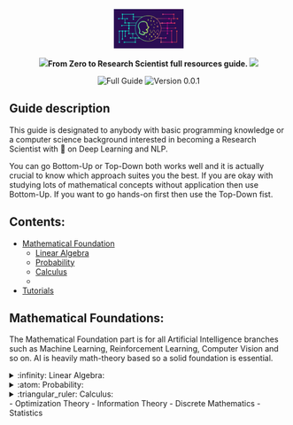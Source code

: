 <div align="center">

  <img src="sources/images/nlp.png" width="25%"> 
    



  
  **<img src="https://github.com/TheDudeThatCode/TheDudeThatCode/blob/master/Assets/Rocket.gif" width="29px">From Zero to Research Scientist full resources guide. <img src="https://github.com/TheDudeThatCode/TheDudeThatCode/blob/master/Assets/Hi.gif" width="29px">**
  
  
  ![Full Guide](https://img.shields.io/badge/NLP-Guide-brightgreen.svg)
  ![Version 0.0.1](https://img.shields.io/badge/Version-0.0.1-blue.svg)
</div>

## Guide description
This guide is designated to anybody with basic programming knowledge or a computer science background interested in becoming a Research Scientist with :dart: on Deep Learning and NLP.

You can go Bottom-Up or Top-Down both works well and it is actually crucial to know which approach suites you the best. If you are okay with studying lots of mathematical concepts without application then use Bottom-Up. If you want to go hands-on first then use the Top-Down fist.

## Contents:
- [Mathematical Foundation](#Mathematical-Foundations)
   - [Linear Algebra](#Linear-Algebra) 
   - [Probability](#Probability) 
   - [Calculus](#Calculus)
   - 
- [Tutorials](#tutorials)

## Mathematical Foundations:
The Mathematical Foundation part is for all Artificial Intelligence branches such as Machine Learning, Reinforcement Learning, Computer Vision and so on. AI is heavily math-theory based so a solid foundation is essential.

<details>
  <summary>:infinity: Linear Algebra:</summary>
  
<!--START_SECTION:activity-->  
### Linear Algebra:
  This branch of Math is crucial for understanding the mechanism of Neural Networks which are the norm for NLP methodologies in nowadays State-of-The-Art.

Resource                    | Difficulty     | Relevance 
------------------------- | --------------- | -------------------------------
[MIT Gilbert Strang 2005 Linear Algebra][gilbertStrang] | <div class="star-ratings-top"><span>★</span><span>★</span><span>☆</span><span>☆</span><span>☆</span></div>| ![100%](https://progress-bar.dev/100/?title=Deep-Learning) ![50%](https://progress-bar.dev/50/?title=Machine+Learning+Algorithms&color=ffd700) ![75%](https://progress-bar.dev/75/?title=Computer+Vision)
[Linear Algebra 4th Edition by Friedberg][Friedberg] | <div class="star-ratings-top"><span>★</span><span>★</span><span>★</span><span>★</span><span>☆</span></div>| ![100%](https://progress-bar.dev/100/?title=Deep+Learning)
[Mathematics for Machine Learning Book: Chapter 2][mmlbook] | <div class="star-ratings-top"><span>★</span><span>★</span><span>★</span><span>☆</span><span>☆</span></div>| ![50%](https://progress-bar.dev/50/?title=Deep+Learning) ![75%](https://progress-bar.dev/75/?title=Machine+Learning+Algorithms&color=ffd700)
[James Hamblin Awesome Lecture Series][James_Hamblin] | <div class="star-ratings-top"><span>★</span><span>★</span><span>★</span><span>☆</span><span>☆</span></div>| ![100%](https://progress-bar.dev/100/?title=Deep+Learning)
[3Blue1Brown Essence of Linear Algebra][3blue] | <div class="star-ratings-top"><span>★</span><span>☆</span><span>☆</span><span>☆</span><span>☆</span></div>| ![25%](https://progress-bar.dev/25/?title=Machine+Learning+Algorithms&color=ffd700) ![100%](https://progress-bar.dev/100/?title=Deep+Learning)
[Mathematics For Machine Learning Specialization: Linear Algebra][MMLLA] | <div class="star-ratings-top"><span>★</span><span>☆</span><span>☆</span><span>☆</span><span>☆</span></div>| ![50%](https://progress-bar.dev/50/?title=Machine-Learning-Algorithms&color=ffd700) ![100%](https://progress-bar.dev/100/?title=Deep+Learning)
[Matrix Methods for Linear Algebra for Gilber Strang UPDATED!][matrixmethods] | <div class="star-ratings-top"><span>★</span><span>★</span><span>★</span><span>☆</span><span>☆</span></div>|  ![100%](https://progress-bar.dev/100/?title=Deep+Learning)
  <!--END_SECTION:activity-->

</details>

<details>
  <summary>:atom: Probability:</summary>
  
<!--START_SECTION:activity-->  

Most of Natural Language Processing and Machine Learning Algorithms are based on Probability theory. So this branch is extremely important for grasping how old methods work.
Resource                    | Difficulty     | Relevance 
------------------------- | --------------- | -------------------------------
[Harvard Probability and Statistics Course][harvard] | <div class="star-ratings-top"><span>★</span><span>★</span><span>★</span><span>★</span><span>★</span></div>| ![50%](https://progress-bar.dev/50/?title=Machine-Learning-Algorithms&color=ffd700) ![25%](https://progress-bar.dev/25/?title=Deep+Learning) ![75%](https://progress-bar.dev/75/?title=Natural+Language+Processing&color=cc99a2) 
[MIT Probability Course 2011 Lecture videos][mitprob11] | <div class="star-ratings-top"><span>★</span><span>★</span><span>★</span><span>☆</span><span>☆</span></div>| ![50%](https://progress-bar.dev/50/?title=Machine-Learning-Algorithms&color=ffd700) ![75%](https://progress-bar.dev/75/?title=Natural+Language+Processing&color=cc99a2) 
[MIT Probability Course 2018 short videos UPDATED!][mitprob18] | <div class="star-ratings-top"><span>★</span><span>★</span><span>☆</span><span>☆<span>☆</span></div>| ![25%](https://progress-bar.dev/50/?title=Machine-Learning-Algorithms&color=ffd700) ![25%](https://progress-bar.dev/25/?title=Deep+Learning) ![75%](https://progress-bar.dev/75/?title=Natural+Language+Processing&color=cc99a2) 
[Mathematics for Machine Learning Book: Chapter 6][mmlbook] | <div class="star-ratings-top"><span>★</span><span>★</span><span>★</span><span>☆</span><span>☆</span></div>| ![75%](https://progress-bar.dev/75/?title=Machine-Learning-Algorithms) ![25%](https://progress-bar.dev/25/?title=Deep+Learning) ![75%](https://progress-bar.dev/75/?title=Natural+Language+Processing&color=cc99a2) 
 [Probalistic Graphical Models CMU Advanced][cmuprob] | <div class="star-ratings-top"><span>★</span><span>★</span><span>★</span><span>★</span><span>★</span></div>| ![50%](https://progress-bar.dev/50/?title=Machine-Learning-Algorithms&color=ffd700) ![25%](https://progress-bar.dev/25/?title=Deep+Learning) ![75%](https://progress-bar.dev/75/?title=Natural+Language+Processing&color=cc99a2) 
[Probalistic Graphical Models Stanford Daphne Advanced][stanfordprobgraph] | <div class="star-ratings-top"><span>★</span><span>★</span><span>★</span><span>★</span><span>★</span></div>| ![50%](https://progress-bar.dev/50/?title=Machine-Learning-Algorithms&color=ffd700) ![25%](https://progress-bar.dev/25/?title=Deep+Learning) ![25%](https://progress-bar.dev/75/?title=Natural+Language+Processing&color=cc99a2) 
 [A First Course In Probability Book by Ross][probBook] | <div class="star-ratings-top"><span>★</span><span>★</span><span>★</span><span>★</span><span>☆</span></div>| ![50%](https://progress-bar.dev/50/?title=Machine-Learning-Algorithms&color=ffd700) 
  <!--END_SECTION:activity-->

</details>

<details>
  <summary>:triangular_ruler: Calculus:</summary>
  
<!--START_SECTION:activity--> 
Resource                    | Difficulty     | Relevance to NLP | Relevance to Deep Learning
------------------------- | --------------- | ---- | ----------------------
[Essence of Calculus by 3Blue1Brown][bluecal]| <div class="star-ratings-top"><span>★</span><span>★</span><span>☆</span></div><span>☆</span></div><span>☆</span></div>| ![0%](https://progress-bar.dev/0) | ![Deep Learning](https://progress-bar.dev/100)
[Single Variable Calculus MIT 2007][single07]| <div class="star-ratings-top"><span>★</span><span>★</span><span>★</span><span>★</span><<span>☆</span></div>| ![0%](https://progress-bar.dev/0) | ![75%](https://progress-bar.dev/75)
[Strang's Overview of Calculus][strangcalc]|<div class="star-ratings-top"><span>★</span><span>★</span><span>★</span><span>★</span><span>☆</span></div>| ![0%](https://progress-bar.dev/0) | ![100%](https://progress-bar.dev/100)
[Single Variable Calculus MIT 2007][multi07]| <div class="star-ratings-top"><span>★</span><span>★</span><span>★</span><span>★</span><span>☆</span></div>| ![0%](https://progress-bar.dev/0) | ![75%](https://progress-bar.dev/75)
[MultiVariable Calculus MIT 2007][multi07]| <div class="star-ratings-top"><span>★</span><span>★</span><span>★</span><span>★</span><span>☆</span></div>| ![0%](https://progress-bar.dev/0) | ![75%](https://progress-bar.dev/75)
[Princeton University Multivariable Calculus 2013][princeton]|<div class="star-ratings-top"><span>★</span><span>★</span><span>★</span><span>★</span><span>☆</span></div>| ![0%](https://progress-bar.dev/0) | ![100%](https://progress-bar.dev/100)
[Mathematics for Machine Learning Book: Chapter 5][mmlbook] | <div class="star-ratings-top"><span>★</span><span>★</span><span>★</span><span>☆</span><span>☆</span></div>| ![Deep Learning](https://progress-bar.dev/0) | ![100%](https://progress-bar.dev/50)


 <!--END_SECTION:activity-->

</details>
- Optimization Theory
- Information Theory
- Discrete Mathematics
- Statistics

[princeton]: https://www.youtube.com/watch?v=uDByROsGzuk&list=PLGqzsq0erqU7h6_bpE-CgJp4iX5aRju28
[multi07]: https://www.youtube.com/watch?v=PxCxlsl_YwY&list=PL4C4C8A7D06566F38
[strangcalc]: https://www.youtube.com/watch?v=X9t-u87df3o&list=PLBE9407EA64E2C318
[single07]: https://www.youtube.com/watch?v=7K1sB05pE0A&list=PL590CCC2BC5AF3BC1
[matrixmethods]: https://www.youtube.com/watch?v=Cx5Z-OslNWE&list=PLUl4u3cNGP63oMNUHXqIUcrkS2PivhN3k
[bluecal]: https://www.youtube.com/watch?v=WUvTyaaNkzM&list=PL0-GT3co4r2wlh6UHTUeQsrf3mlS2lk6x
[probBook]: http://www.seyedkalali.com/wp-content/uploads/2016/11/A-First-Course-in-Probability-8th-ed.-Sheldon-Ross.pdf
[stanfordprobgraph]: https://www.youtube.com/watch?v=GqMzbbaN6T4&list=PLzERW_Obpmv-_TkPEmCyzaJUGHtl7S01i
[cmuprob]: https://www.youtube.com/watch?v=oqvdH_8lmCA&list=PLoZgVqqHOumTqxIhcdcpOAJOOimrRCGZn
[mitprob18]: https://www.youtube.com/watch?v=1uW3qMFA9Ho&list=PLUl4u3cNGP60hI9ATjSFgLZpbNJ7myAg6
[mitprob11]: https://www.youtube.com/watch?v=j9WZyLZCBzs&list=PLUl4u3cNGP61MdtwGTqZA0MreSaDybji8
[harvard]: https://www.youtube.com/watch?v=KbB0FjPg0mw&list=PL2SOU6wwxB0uwwH80KTQ6ht66KWxbzTIo
[MMLLA]: https://www.youtube.com/watch?v=T73ldK46JqE&list=PLiiljHvN6z1_o1ztXTKWPrShrMrBLo5P3
[3blue]: https://www.youtube.com/watch?v=fNk_zzaMoSs&list=PLZHQObOWTQDPD3MizzM2xVFitgF8hE_ab
[gilbertStrang]: https://www.youtube.com/watch?v=QVKj3LADCnA&list=PL49CF3715CB9EF31D
[Friedberg]: https://npqke7p41z.pdcdn2.xyz/dl2.php?id=187502855&h=fe4fe4abfa10c9c6a51456cdff771ba1&u=cache&ext=pdf&n=Linear%20algebra%204th%20edition
[mmlbook]: https://mml-book.github.io/book/mml-book.pdf
[James_Hamblin]: https://www.youtube.com/watch?v=HAoL5fPmgrw&list=PLNr8B4XHL5kGDHOrU4IeI6QNuZHur4F86
